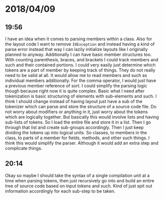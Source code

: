 # 2018/04/09

## 19:56

I have an idea when it comes to parsing members within a class. Also for the
layout code I want to remove `IOException` and instead having a kind of parse
error instead that way I can lazily initialize layouts like I originally
planned to anyway. Additionally I can have basic member structures too. With
counting parenthesis, braces, and brackets I could track members and such and
their contained portions. I could very easily just determine which tokens are
a part of member by keeping track of things. They do not really need to be
valid at all. It would allow me to read members and such as individual members
additionally. For the comma operator, I would just have a previous member
reference of sort. I could simplify the parsing logic though because right now
it is quite complex. Basic what I need after tokenization is basic structuring
of elements with sub-elements and such. I think I should change instead of
having layout just have a sub of the tokenizer which can parse and store the
structure of a source code file. Do not worry about modifiers or anything in
it, just worry about the tokens which are logically together. But basically
this would involve lists and having sub-lists of tokens. So I load the entire
file and store it in a list. Then I go through that list and create sub-groups
accordingly. Then I just keep dividing the tokens up into logical units. So
classes, to members in the class, to parts of a member for fields, methods,
and other such things. I think this would simplify the parser. Although it
would add an extra step and complicate things.

## 20:14

Okay so maybe I should take the syntax of a single compilation unit at a time
when parsing tokens, then just recursively go into and build an entire tree of
source code based on input tokens and such. Kind of just spit out information
accordingly for each sub-step to be taken.
